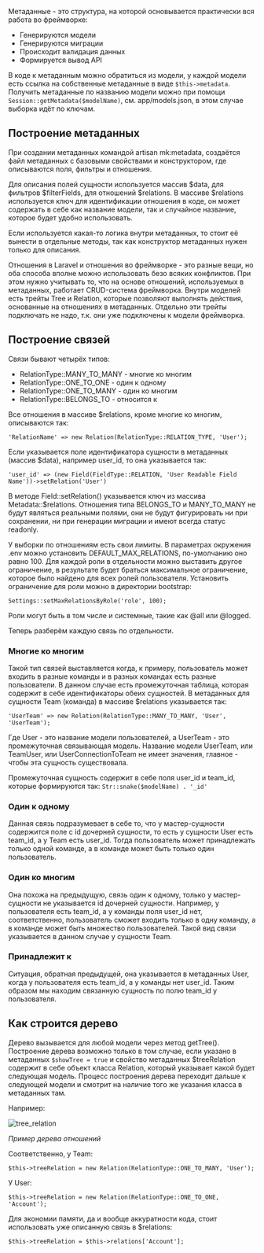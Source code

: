 Метаданные - это структура, на которой основывается практически вся работа во фреймворке:

* Генерируются модели
* Генерируются миграции
* Происходит валидация данных
* Формируется вывод API

В коде к метаданным можно обратиться из модели, у каждой модели есть ссылка на собственные метаданные в виде `$this->metadata`. Получить метаданные по названию модели можно при помощи `Session::getMetadata($modelName)`, см. app/models.json, в этом случае выборка идёт по ключам.

## Построение метаданных

При создании метаданных командой artisan mk:metadata, создаётся файл метаданных с базовыми свойствами и конструктором, где описываются поля, фильтры и отношения.

Для описания полей сущности используется массив $data, для фильтров $filterFields, для отношений $relations. В массиве $relations используется ключ для идентификации отношения в коде, он может содержать в себе как название модели, так и случайное название, которое будет удобно использовать.

Если используется какая-то логика внутри метаданных, то стоит её вынести в отдельные методы, так как конструктор метаданных нужен только для описания.

Отношения в Laravel и отношения во фреймворке - это разные вещи, но оба способа вполне можно использовать безо всяких конфликтов. При этом нужно учитывать то, что на основе отношений, используемых в метаданных, работает CRUD-система фреймворка. Внутри моделей есть трейты Tree и Relation, которые позволяют выполнять действия, основанные на отношениях в метаданных. Отдельно эти трейты подключать не надо, т.к. они уже подключены к модели фреймворка.

## Построение связей

Связи бывают четырёх типов:

* RelationType::MANY_TO_MANY - многие ко многим
* RelationType::ONE_TO_ONE - один к одному
* RelationType::ONE_TO_MANY - один ко многим
* RelationType::BELONGS_TO - относится к

Все отношения в массиве $relations, кроме многие ко многим, описываются так:

`'RelationName' => new Relation(RelationType::RELATION_TYPE, 'User');`

Если указывается поле идентификатора сущности в метаданных (массив $data), например user_id, то она указывается так:

`'user_id' => (new Field(FieldType::RELATION, 'User Readable Field Name'))->setRelation('User')`

В методе Field::setRelation() указывается ключ из массива Metadata::$relations. Отношения типа BELONGS_TO и MANY_TO_MANY не будут являться реальными полями, они не будут фигурировать ни при сохранении, ни при генерации миграции и имеют всегда статус readonly.

У выборки по отношениям есть свои лимиты. В параметрах окружения .env можно установить DEFAULT_MAX_RELATIONS, по-умолчанию оно равно 100. Для каждой роли в отдельности можно выставить другое ограничение, в результате будет браться максимальное ограничение, которое было найдено для всех ролей пользователя. Установить ограничение для роли можно в директории bootstrap:

`Settings::setMaxRelationsByRole('role', 100);`

Роли могут быть в том числе и системные, такие как @all или @logged.

Теперь разберём каждую связь по отдельности.

### Многие ко многим

Такой тип связей выставляется когда, к примеру, пользователь может входить в разные команды и в разных командах есть разные пользователи. В данном случае есть промежуточная таблица, которая содержит в себе идентификаторы обеих сущностей. В метаданных для сущности Team (команда) в массиве $relations указывается так:

`'UserTeam' => new Relation(RelationType::MANY_TO_MANY, 'User', 'UserTeam');`

Где User - это название модели пользователей, а UserTeam - это промежуточная связывающая модель. Название модели UserTeam, или TeamUser, или UserConnectionToTeam не имеет значения, главное - чтобы эта сущность существовала.

Промежуточная сущность содержит в себе поля user_id и team_id, которые формируются так: `Str::snake($modelName) . '_id'`

### Один к одному

Данная связь подразумевает в себе то, что у мастер-сущности содержится поле с id дочерней сущности, то есть у сущности User есть team_id, а у Team есть user_id. Тогда пользователь может принадлежать только одной команде, а в команде может быть только один пользователь.

### Один ко многим

Она похожа на предыдущую, связь один к одному, только у мастер-сущности не указывается id дочерней сущности. Например, у пользователя есть team_id, а у команды поля user_id нет, соответственно, пользователь сможет входить только в одну команду, а в команде может быть множество пользователей. Такой вид связи указывается в данном случае у сущности Team.

### Принадлежит к

Ситуация, обратная предыдущей, она указывается в метаданных User, когда у пользователя есть team_id, а у команды нет user_id. Таким образом мы находим связанную сущность по полю team_id у пользователя.

## Как строится дерево

Дерево вызывается для любой модели через метод getTree(). Построение дерева возможно только в том случае, если указано в метаданных `$showTree = true` и свойство метаданных $treeRelation содержит в себе объект класса Relation, который указывает какой будет следующая модель. Процесс построения дерева переходит дальше к следующей модели и смотрит на наличие того же указания класса в метаданных там.

Например:

![tree_relation](uploads/294245142ebb25d822328ba53eb2cb71/tree_relation.png)

*Пример дерева отношений*

Соответственно, у Team:

`$this->treeRelation = new Relation(RelationType::ONE_TO_MANY, 'User');`

У User:

`$this->treeRelation = new Relation(RelationType::ONE_TO_ONE, 'Account');`

Для экономии памяти, да и вообще аккуратности кода, стоит использовать уже описанную связь в $relations:

`$this->treeRelation = $this->relations['Account'];`